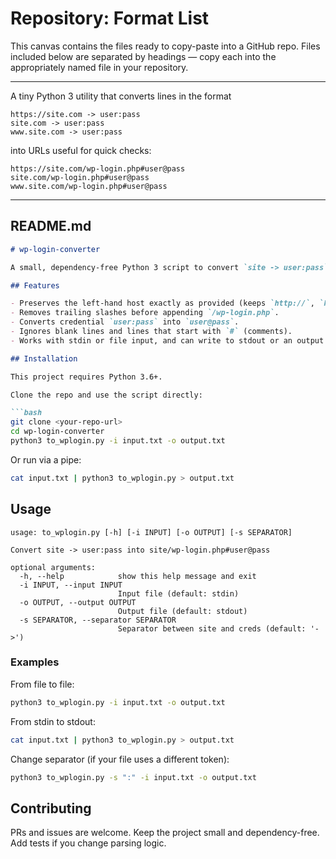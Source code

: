 # Repository: Format List

This canvas contains the files ready to copy-paste into a GitHub repo. Files included below are separated by headings — copy each into the appropriately named file in your repository.

---

A tiny Python 3 utility that converts lines in the format

```
https://site.com -> user:pass
site.com -> user:pass
www.site.com -> user:pass
```

into URLs useful for quick checks:

```
https://site.com/wp-login.php#user@pass
site.com/wp-login.php#user@pass
www.site.com/wp-login.php#user@pass
```

---

## README.md

````markdown
# wp-login-converter

A small, dependency-free Python 3 script to convert `site -> user:pass` lines into `site/wp-login.php#user@pass` lines. Useful for transforming bruteforce success lists into clickable targets or for quick text processing.

## Features

- Preserves the left-hand host exactly as provided (keeps `http://`, `https://`, `www.` when present).
- Removes trailing slashes before appending `/wp-login.php`.
- Converts credential `user:pass` into `user@pass`.
- Ignores blank lines and lines that start with `#` (comments).
- Works with stdin or file input, and can write to stdout or an output file.

## Installation

This project requires Python 3.6+.

Clone the repo and use the script directly:

```bash
git clone <your-repo-url>
cd wp-login-converter
python3 to_wplogin.py -i input.txt -o output.txt
````

Or run via a pipe:

```bash
cat input.txt | python3 to_wplogin.py > output.txt
```

## Usage

```text
usage: to_wplogin.py [-h] [-i INPUT] [-o OUTPUT] [-s SEPARATOR]

Convert site -> user:pass into site/wp-login.php#user@pass

optional arguments:
  -h, --help            show this help message and exit
  -i INPUT, --input INPUT
                        Input file (default: stdin)
  -o OUTPUT, --output OUTPUT
                        Output file (default: stdout)
  -s SEPARATOR, --separator SEPARATOR
                        Separator between site and creds (default: '->')
```

### Examples

From file to file:

```bash
python3 to_wplogin.py -i input.txt -o output.txt
```

From stdin to stdout:

```bash
cat input.txt | python3 to_wplogin.py > output.txt
```

Change separator (if your file uses a different token):

```bash
python3 to_wplogin.py -s ":" -i input.txt -o output.txt
```

## Contributing

PRs and issues are welcome. Keep the project small and dependency-free. Add tests if you change parsing logic.
